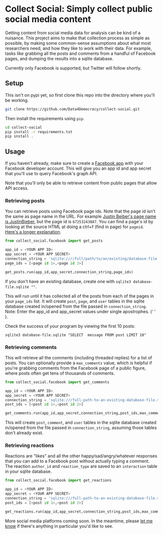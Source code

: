 # Collect Social: Simply collect public social media content 

Getting content from social media data for analysis can be kind of a nuisance. This project aims to make that collection process as simple as possible, by making some common-sense assumptions about what most researchers need, and how they like to work with their data. For example, tasks like grabbing all the posts and comments from a handful of Facebook pages, and dumping the results into a sqlite database. 

Currently only Facebook is supported, but Twitter will follow shortly.

## Setup

This isn't on pypi yet, so first clone this repo into the directory where you'll be working. 

```bash
git clone https://github.com/Data4Democracy/collect-social.git
```

Then install the requirements using `pip`. 

```bash
cd collect-social
pip install -r requirements.txt
pip install .
```

## Usage

If you haven't already, make sure to create a [Facebook app](https://developers.facebook.com/docs/apps/register) with your Facebook developer account. This will give you an app id and app secret that you'll use to query Facebook's graph API.



Note that you'll only be able to retrieve content from public pages that allow API access. 

### Retrieving posts

You can retrieve posts using Facebook page ids. Note that the page id isn't the same as page name in the URL. For example [Justin Beiber's page name is JustinBieber](https://www.facebook.com/JustinBieber), but the page id is `67253243887`. You can find a page's id by looking at the source HTML at doing a ctrl+f (find in page) for `pageid`. [Here's a longer explanation](http://hellboundbloggers.com/2010/07/find-facebook-profile-and-page-id-8516/). 

```python
from collect_social.facebook import get_posts

app_id = <YOUR APP ID>
app_secret = <YOUR APP SECRET>
connection_string = 'sqlite:////full/path/to/an/existing/database-file.sqlite'
page_ids = [<page id 1>,<page id 2>]

get_posts.run(app_id,app_secret,connection_string,page_ids)
```

If you don't have an existing database, create one with `sqlite3 database-file.sqlite ""`.

This will run until it has collected all of the posts from each of the pages in your `page_ids` list. It will create `post`, `page`, and `user` tables in the sqlite database created in/opened from the file passed in `connection_string`. 
Note: Enter the app_id and app_secret values under single apostrophes. (' ' ).

Check the success of your program by viewing the first 10 posts:
```shell
sqlite3 database-file.sqlite "SELECT  message FROM post LIMIT 10"
```

### Retrieving comments

This will retrieve all the comments (including threaded replies) for a list of posts. You can optionally provide a `max_comments` value, which is helpful if you're grabbing comments from the Facebook page of a public figure, where posts often get tens of thousands of comments.

```python
from collect_social.facebook import get_comments

app_id = <YOUR APP ID>
app_secret = <YOUR APP SECRET>
connection_string = 'sqlite:///full-path-to-an-existing-database-file.sqlite'
post_ids = [<post id 1>,<post id 2>]

get_comments.run(app_id,app_secret,connection_string,post_ids,max_comments=5000)
```

This will create `post`, `comment`, and `user` tables in the sqlite database created in/opened from the file passed in `connection_string`, assuming those tables don't already exist.

### Retrieving reactions

Reactions are "likes" and all the other happy/sad/angry/whatever responses that you can add to a Facebook post without actually typing a comment. The reaction `author_id` and `reaction_type` are saved to an `interaction` table in your sqlite database.

```python
from collect_social.facebook import get_reactions

app_id = <YOUR APP ID>
app_secret = <YOUR APP SECRET>
connection_string = 'sqlite:///full-path-to-an-existing-database-file.sqlite'
post_ids = [<post id 1>,<post id 2>]

get_reactions.run(app_id,app_secret,connection_string,post_ids,max_comments=5000)
```

More social media platforms coming soon. In the meantime, please [let me know](https://twitter.com/jonathonmorgan) if there's anything in particular you'd like to see. 

